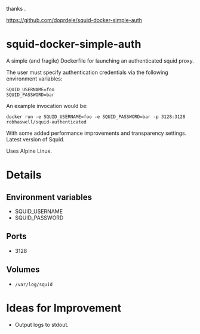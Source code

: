 thanks . 


https://github.com/doprdele/squid-docker-simple-auth

squid-docker-simple-auth
========================

A simple (and fragile) Dockerfile for launching an authenticated squid proxy.

The user must specify authentication credentials via the following environment variables:

```
SQUID_USERNAME=foo
SQUID_PASSWORD=bar
```

An example invocation would be:

```
docker run -e SQUID_USERNAME=foo -e SQUID_PASSWORD=bar -p 3128:3128 robhaswell/squid-authenticated
```

With some added performance improvements and transparency settings.
Latest version of Squid.

Uses Alpine Linux.

Details
=======

Environment variables
---------------------

* SQUID_USERNAME
* SQUID_PASSWORD

Ports
-----

* 3128

Volumes
-------

* `/var/log/squid`

Ideas for Improvement
=====================
* Output logs to stdout.

